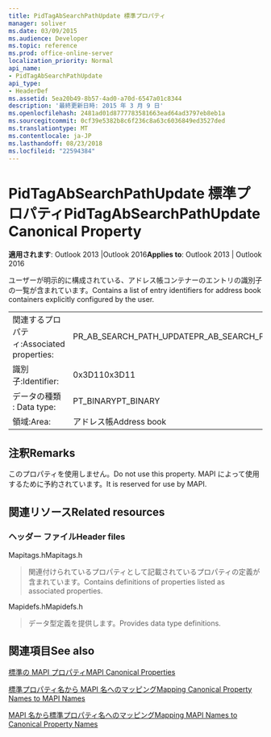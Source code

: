 ```yaml
---
title: PidTagAbSearchPathUpdate 標準プロパティ
manager: soliver
ms.date: 03/09/2015
ms.audience: Developer
ms.topic: reference
ms.prod: office-online-server
localization_priority: Normal
api_name:
- PidTagAbSearchPathUpdate
api_type:
- HeaderDef
ms.assetid: 5ea20b49-8b57-4ad0-a70d-6547a01c8344
description: '最終更新日時: 2015 年 3 月 9 日'
ms.openlocfilehash: 2481ad01d8777783581663ead64ad3797eb8eb1a
ms.sourcegitcommit: 0cf39e5382b8c6f236c8a63c6036849ed3527ded
ms.translationtype: MT
ms.contentlocale: ja-JP
ms.lasthandoff: 08/23/2018
ms.locfileid: "22594384"
---
```

# <a name="pidtagabsearchpathupdate-canonical-property"></a><span data-ttu-id="a3946-103">PidTagAbSearchPathUpdate 標準プロパティ</span><span class="sxs-lookup"><span data-stu-id="a3946-103">PidTagAbSearchPathUpdate Canonical Property</span></span>

  
  
<span data-ttu-id="a3946-104">**適用されます**: Outlook 2013 |Outlook 2016</span><span class="sxs-lookup"><span data-stu-id="a3946-104">**Applies to**: Outlook 2013 | Outlook 2016</span></span> 
  
<span data-ttu-id="a3946-105">ユーザーが明示的に構成されている、アドレス帳コンテナーのエントリの識別子の一覧が含まれています。</span><span class="sxs-lookup"><span data-stu-id="a3946-105">Contains a list of entry identifiers for address book containers explicitly configured by the user.</span></span> 
  
|||
|:-----|:-----|
|<span data-ttu-id="a3946-106">関連するプロパティ:</span><span class="sxs-lookup"><span data-stu-id="a3946-106">Associated properties:</span></span>  <br/> |<span data-ttu-id="a3946-107">PR_AB_SEARCH_PATH_UPDATE</span><span class="sxs-lookup"><span data-stu-id="a3946-107">PR_AB_SEARCH_PATH_UPDATE</span></span>  <br/> |
|<span data-ttu-id="a3946-108">識別子:</span><span class="sxs-lookup"><span data-stu-id="a3946-108">Identifier:</span></span>  <br/> |<span data-ttu-id="a3946-109">0x3D11</span><span class="sxs-lookup"><span data-stu-id="a3946-109">0x3D11</span></span>  <br/> |
|<span data-ttu-id="a3946-110">データの種類 : </span><span class="sxs-lookup"><span data-stu-id="a3946-110">Data type:</span></span>  <br/> |<span data-ttu-id="a3946-111">PT_BINARY</span><span class="sxs-lookup"><span data-stu-id="a3946-111">PT_BINARY</span></span>  <br/> |
|<span data-ttu-id="a3946-112">領域:</span><span class="sxs-lookup"><span data-stu-id="a3946-112">Area:</span></span>  <br/> |<span data-ttu-id="a3946-113">アドレス帳</span><span class="sxs-lookup"><span data-stu-id="a3946-113">Address book</span></span>  <br/> |
   
## <a name="remarks"></a><span data-ttu-id="a3946-114">注釈</span><span class="sxs-lookup"><span data-stu-id="a3946-114">Remarks</span></span>

<span data-ttu-id="a3946-115">このプロパティを使用しません。</span><span class="sxs-lookup"><span data-stu-id="a3946-115">Do not use this property.</span></span> <span data-ttu-id="a3946-116">MAPI によって使用するために予約されています。</span><span class="sxs-lookup"><span data-stu-id="a3946-116">It is reserved for use by MAPI.</span></span>
  
## <a name="related-resources"></a><span data-ttu-id="a3946-117">関連リソース</span><span class="sxs-lookup"><span data-stu-id="a3946-117">Related resources</span></span>

### <a name="header-files"></a><span data-ttu-id="a3946-118">ヘッダー ファイル</span><span class="sxs-lookup"><span data-stu-id="a3946-118">Header files</span></span>

<span data-ttu-id="a3946-119">Mapitags.h</span><span class="sxs-lookup"><span data-stu-id="a3946-119">Mapitags.h</span></span>
  
> <span data-ttu-id="a3946-120">関連付けられているプロパティとして記載されているプロパティの定義が含まれています。</span><span class="sxs-lookup"><span data-stu-id="a3946-120">Contains definitions of properties listed as associated properties.</span></span>
    
<span data-ttu-id="a3946-121">Mapidefs.h</span><span class="sxs-lookup"><span data-stu-id="a3946-121">Mapidefs.h</span></span>
  
> <span data-ttu-id="a3946-122">データ型定義を提供します。</span><span class="sxs-lookup"><span data-stu-id="a3946-122">Provides data type definitions.</span></span>
    
## <a name="see-also"></a><span data-ttu-id="a3946-123">関連項目</span><span class="sxs-lookup"><span data-stu-id="a3946-123">See also</span></span>



[<span data-ttu-id="a3946-124">標準の MAPI プロパティ</span><span class="sxs-lookup"><span data-stu-id="a3946-124">MAPI Canonical Properties</span></span>](mapi-canonical-properties.md)
  
[<span data-ttu-id="a3946-125">標準プロパティ名から MAPI 名へのマッピング</span><span class="sxs-lookup"><span data-stu-id="a3946-125">Mapping Canonical Property Names to MAPI Names</span></span>](mapping-canonical-property-names-to-mapi-names.md)
  
[<span data-ttu-id="a3946-126">MAPI 名から標準プロパティ名へのマッピング</span><span class="sxs-lookup"><span data-stu-id="a3946-126">Mapping MAPI Names to Canonical Property Names</span></span>](mapping-mapi-names-to-canonical-property-names.md)


